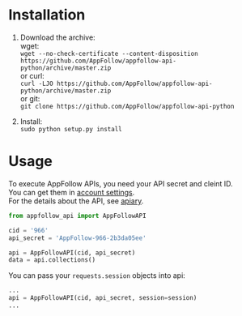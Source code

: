 # Installation
1. Download the archive:  
wget:  
`wget --no-check-certificate --content-disposition https://github.com/AppFollow/appfollow-api-python/archive/master.zip`  
or curl:  
`curl -LJO https://github.com/AppFollow/appfollow-api-python/archive/master.zip`  
or git:  
`git clone https://github.com/AppFollow/appfollow-api-python`

2. Install:  
`sudo python setup.py install`

# Usage
To execute AppFollow APIs, you need your API secret and cleint ID.  
You can get them in [account settings](http://watch.appfollow.io/settings/general).  
For the details about the API, see [apiary](https://appfollow.docs.apiary.io/#).

```python
from appfollow_api import AppFollowAPI

cid = '966'
api_secret = 'AppFollow-966-2b3da05ee'

api = AppFollowAPI(cid, api_secret)
data = api.collections()
```

You can pass your `requests.session` objects into api:
```python
...
api = AppFollowAPI(cid, api_secret, session=session)
...
```
